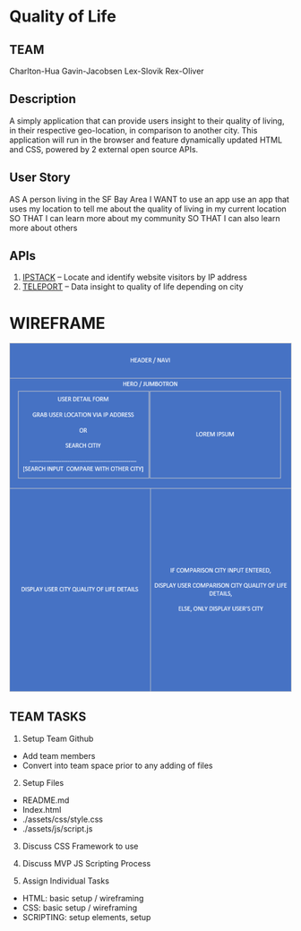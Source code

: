 # Quality of Life

## TEAM

Charlton-Hua
Gavin-Jacobsen
Lex-Slovik
Rex-Oliver

## Description

A simply application that can provide users insight to their quality of living, in their respective geo-location, in comparison to another city. This application will run in the browser and feature dynamically updated HTML and CSS, powered by 2 external open source APIs.

## User Story

AS A person living in the SF Bay Area
I WANT to use an app use an app that uses my location to tell me about the quality of living in my current location
SO THAT I can learn more about my community
SO THAT I can also learn more about others

## APIs

1. [IPSTACK](https://ipstack.com/documentation) – Locate and identify website visitors by IP address
2. [TELEPORT](https://developers.teleport.org/api/) – Data insight to quality of life depending on city

# WIREFRAME

![wireframe](./assets/images/Quality_of_Life_wire_framing.png)

## TEAM TASKS

1. Setup Team Github

- Add team members
- Convert into team space prior to any adding of files

2. Setup Files

- README.md
- Index.html
- ./assets/css/style.css
- ./assets/js/script.js

3. Discuss CSS Framework to use

4. Discuss MVP JS Scripting Process

5. Assign Individual Tasks

- HTML: basic setup / wireframing
- CSS: basic setup / wireframing
- SCRIPTING: setup elements, setup
